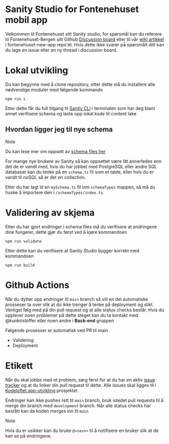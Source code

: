 # Sanity Studio for Fontenehuset mobil app
Velkommen til Fontenehuset sitt Sanity studio, for spørsmål kan du referere til Fontenehuset-Bergen sitt Github [Discussion board](https://github.com/orgs/Fontenehuset-Bergen/discussions) eller til vår [wiki artikkel](https://github.com/Fontenehuset-Bergen/fontenehuset-new-app/wiki/5.-Sanity-CMS) i fontenehuset-new-app repo'et. Hvis dette ikke svarer på spørsmålt ditt kan du lage en issue eller en ny thread i discussion board.

# Lokal utvikling
Du kan begynne med å clone repository, etter dette må du installere alle nødvendige moduler med følgende kommando
```console
npm run i
```
Etter dette får du full tilgang til [Sanity CLI](https://www.sanity.io/docs/cli) i terminalen som har deg blant annet verifisere schema og laste opp lokal kode til content lake

## Hvordan ligger jeg til nye schema
> [!NOTE]
> Du kan lese mer om oppsett av [schema files her](https://www.sanity.io/docs/schemas-and-forms)

For mange nye brukere av Sanity så kan oppsettet være litt annerledes enn det de er vandt med, hvis du har jobbet med PostgreSQL eller andre SQL databaser kan du tenke på en `schema.ts` fil som et table, eller hvis du er vandt til noSQL så er det en collection.

Etter du har lagt til en `mySchema.ts` fil inni `schemaTypes` mappen, så må du huske å importere den i `/schemaTypes/index.ts`.

# Validering av skjema
Etter du har gjort endringer i schema files må du verifisere at endringene dine fungerer, dette gjør du først ved å kjøre kommandoen
```console
npm run validate
```
Etter dette kan du verifisere at Sanity Studio bygger korrekt med kommandoen
```console
npm run build
```

# Github Actions
Når du dytter opp endringer til `main` branch så vill en del automatiske prosseser ta over slik at du ikke trenger å tenke på deployment og slikt. Venligst følg med på din pull request og at alle status checks består.
Hvis du opplever noen problemer på dette steget kan du ta kontakt med @kunkristoffer eller noen andre i __Back-end__ gruppen

Følgende prosesser er automatisk ved PR til main
- Validering
- Deployment

# Etikett
Når du skal jobbe med et problem, sørg først for at du har en aktiv [issue tracker](https://github.com/Fontenehuset-Bergen/Fontenehuset-CMS/issues) og at du linker din pull request til dette. Alle issues skal ligges til i [Kodeloftet app-utvikling](https://github.com/orgs/Fontenehuset-Bergen/projects/1) prosjektet.

Endringer kan ikke pushes rett til `main` branch, bruk istedet pull requests til å merge din branch med `development` branch. Når alle status checks har bestått kan da koden merges inn til `main`

>[!NOTE]
>Hvis du er usikker kan du bruke `@<navn>` til å notifisere en bruker slik at de kan se på endringene.